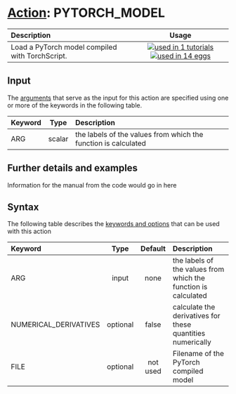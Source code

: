 # [Action](actions.md): PYTORCH_MODEL

| Description    | Usage |
|:--------|:--------:|
| Load a PyTorch model compiled with TorchScript. | [![used in 1 tutorials](https://img.shields.io/badge/tutorials-1-green.svg)](https://www.plumed-tutorials.org/browse.html?search=PYTORCH_MODEL)[![used in 14 eggs](https://img.shields.io/badge/nest-14-green.svg)](https://www.plumed-nest.org/browse.html?search=PYTORCH_MODEL) | 

## Input

The [arguments](specifying_arguments.html) that serve as the input for this action are specified using one or more of the keywords in the following table.

| Keyword |  Type | Description |
|:--------|:------:|:-----------|
| ARG | scalar | the labels of the values from which the function is calculated |


## Further details and examples 
Information for the manual from the code would go in here 
## Syntax 
The following table describes the [keywords and options](parsing.md) that can be used with this action 

| Keyword | Type | Default | Description |
|:-------|:----:|:-------:|:-----------|
| ARG | input | none | the labels of the values from which the function is calculated |
| NUMERICAL_DERIVATIVES | optional | false |  calculate the derivatives for these quantities numerically |
| FILE | optional | not used | Filename of the PyTorch compiled model |
